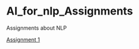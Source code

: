 # AI_for_nlp_Assignments
Assignments about NLP

[Assignment 1](https://github.com/RacleRay/AI_for_nlp_Assignments/blob/master/assignment-1/Assignment-01.ipynb)
